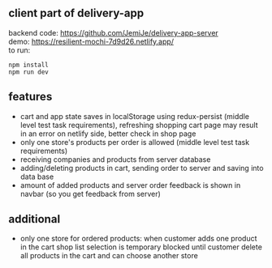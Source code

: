 ## client part of delivery-app

backend code: https://github.com/JemiJe/delivery-app-server <br>
demo: https://resilient-mochi-7d9d26.netlify.app/ <br>
to run: <br>

```
npm install
npm run dev
```

## features

- cart and app state saves in localStorage using redux-persist (middle level test task requirements), refreshing shopping cart page may result in an error on netlify side, better check in shop page
- only one store's products per order is allowed (middle level test task requirements)
- receiving companies and products from server database
- adding/deleting products in cart, sending order to server and saving into data base
- amount of added products and server order feedback is shown in navbar (so you get feedback from server)

## additional

- only one store for ordered products: when customer adds one product in the cart shop list selection is temporary blocked until customer delete all products in the cart and can choose another store

